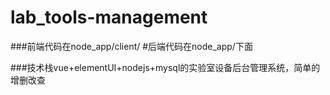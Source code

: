 # lab_tools-management

###前端代码在node_app/client/
#后端代码在node_app/下面

###技术栈vue+elementUI+nodejs+mysql的实验室设备后台管理系统，简单的增删改查
